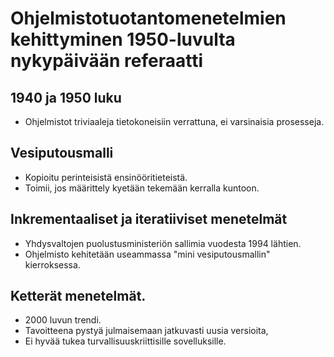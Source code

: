 # Ohjelmistotuotantomenetelmien kehittyminen 1950-luvulta nykypäivään referaatti
## 1940 ja 1950 luku
- Ohjelmistot triviaaleja tietokoneisiin verrattuna, ei varsinaisia prosesseja.
## Vesiputousmalli
- Kopioitu perinteisistä ensinööritieteistä.
- Toimii, jos määrittely kyetään tekemään kerralla kuntoon.
## Inkrementaaliset ja iteratiiviset menetelmät
- Yhdysvaltojen puolustusministeriön sallimia vuodesta 1994 lähtien.
- Ohjelmisto kehitetään useammassa "mini vesiputousmallin" kierroksessa.
## Ketterät menetelmät.
- 2000 luvun trendi.
- Tavoitteena pystyä julmaisemaan jatkuvasti uusia versioita,
- Ei hyvää tukea turvallisuuskriittisille sovelluksille.
